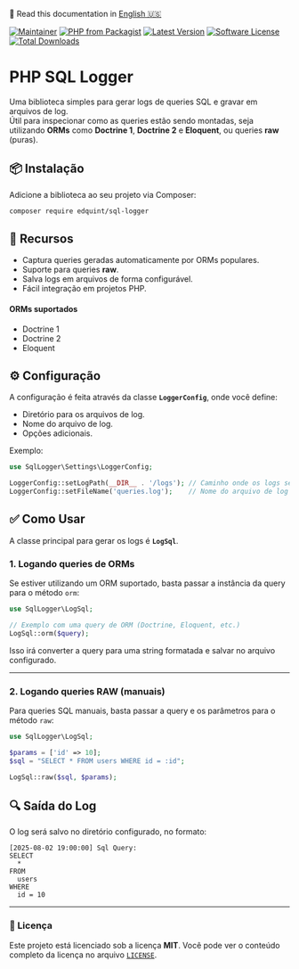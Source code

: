📄 Read this documentation in [English 🇺🇸](README.md)

[![Maintainer](https://img.shields.io/badge/maintainer-@edquint-blue.svg?style=flat-square)](https://github.com/edquint)
[![PHP from Packagist](https://img.shields.io/packagist/php-v/edquint/sql-logger.svg?style=flat-square)](https://packagist.org/packages/edquint/sql-logger)
[![Latest Version](https://img.shields.io/github/release/edquint/sql-logger.svg?style=flat-square)](https://github.com/edquint/sql-logger/releases/)
[![Software License](https://img.shields.io/badge/license-MIT-brightgreen.svg?style=flat-square)](https://github.com/edquint/sql-logger/blob/main/LICENSE)
[![Total Downloads](https://img.shields.io/packagist/dt/edquint/sql-logger.svg?style=flat-square)](https://packagist.org/packages/edquint/sql-logger)

# PHP SQL Logger

Uma biblioteca simples para gerar logs de queries SQL e gravar em arquivos de log.  
Útil para inspecionar como as queries estão sendo montadas, seja utilizando **ORMs** como **Doctrine 1**, **Doctrine 2** e **Eloquent**, ou queries **raw** (puras).

## 📦 Instalação

Adicione a biblioteca ao seu projeto via Composer:

```bash
composer require edquint/sql-logger
```

## 🚀 Recursos

* Captura queries geradas automaticamente por ORMs populares.
* Suporte para queries **raw**.
* Salva logs em arquivos de forma configurável.
* Fácil integração em projetos PHP.

#### ORMs suportados

- Doctrine 1
- Doctrine 2
- Eloquent

## ⚙️ Configuração

A configuração é feita através da classe **`LoggerConfig`**, onde você define:

* Diretório para os arquivos de log.
* Nome do arquivo de log.
* Opções adicionais.

Exemplo:

```php
use SqlLogger\Settings\LoggerConfig;

LoggerConfig::setLogPath(__DIR__ . '/logs'); // Caminho onde os logs serão salvos
LoggerConfig::setFileName('queries.log');    // Nome do arquivo de log
```

## ✅ Como Usar

A classe principal para gerar os logs é **`LogSql`**.

### 1. Logando queries de ORMs

Se estiver utilizando um ORM suportado, basta passar a instância da query para o método `orm`:

```php
use SqlLogger\LogSql;

// Exemplo com uma query de ORM (Doctrine, Eloquent, etc.)
LogSql::orm($query);
```

Isso irá converter a query para uma string formatada e salvar no arquivo configurado.

---

### 2. Logando queries RAW (manuais)

Para queries SQL manuais, basta passar a query e os parâmetros para o método `raw`:

```php
use SqlLogger\LogSql;

$params = ['id' => 10];
$sql = "SELECT * FROM users WHERE id = :id";

LogSql::raw($sql, $params);
```

## 🔍 Saída do Log

O log será salvo no diretório configurado, no formato:

```
[2025-08-02 19:00:00] Sql Query:
SELECT
  *
FROM
  users
WHERE
  id = 10
```

---

### 📄 Licença

Este projeto está licenciado sob a licença **MIT**.
Você pode ver o conteúdo completo da licença no arquivo [`LICENSE`](./LICENSE).
